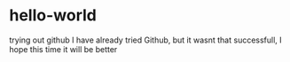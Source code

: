 # hello-world
trying out github
I have already tried Github, but it wasnt that successfull, I hope this time it will be better
